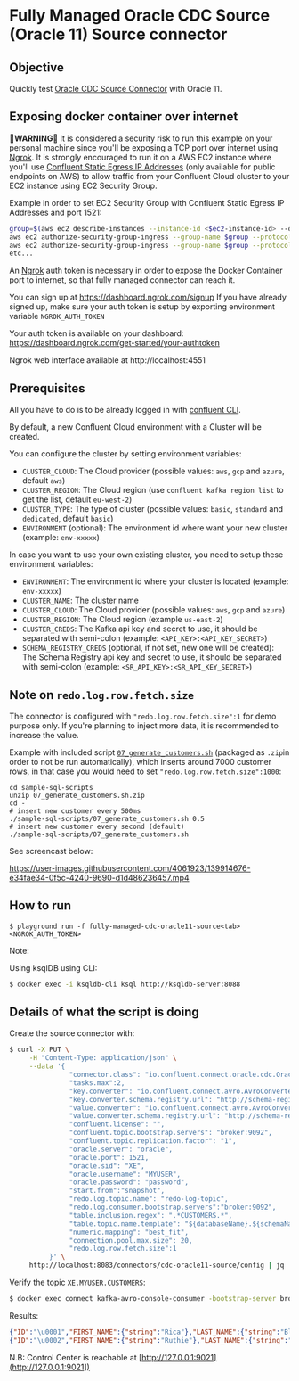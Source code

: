 # Fully Managed Oracle CDC Source (Oracle 11) Source connector

## Objective

Quickly test [Oracle CDC Source Connector](https://docs.confluent.io/kafka-connect-oracle-cdc/current/) with Oracle 11.

## Exposing docker container over internet

**🚨WARNING🚨** It is considered a security risk to run this example on your personal machine since you'll be exposing a TCP port over internet using [Ngrok](https://ngrok.com). It is strongly encouraged to run it on a AWS EC2 instance where you'll use [Confluent Static Egress IP Addresses](https://docs.confluent.io/cloud/current/networking/static-egress-ip-addresses.html#use-static-egress-ip-addresses-with-ccloud) (only available for public endpoints on AWS) to allow traffic from your Confluent Cloud cluster to your EC2 instance using EC2 Security Group.

Example in order to set EC2 Security Group with Confluent Static Egress IP Addresses and port 1521:

```bash
group=$(aws ec2 describe-instances --instance-id <$ec2-instance-id> --output=json | jq '.Reservations[] | .Instances[] | {SecurityGroups: .SecurityGroups}' | jq -r '.SecurityGroups[] | .GroupName')
aws ec2 authorize-security-group-ingress --group-name $group --protocol tcp --port 1521 --cidr 13.36.88.88/32
aws ec2 authorize-security-group-ingress --group-name $group --protocol tcp --port 1521 --cidr 13.36.88.89/32
etc...
```

An [Ngrok](https://ngrok.com) auth token is necessary in order to expose the Docker Container port to internet, so that fully managed connector can reach it.

You can sign up at https://dashboard.ngrok.com/signup
If you have already signed up, make sure your auth token is setup by exporting environment variable `NGROK_AUTH_TOKEN`

Your auth token is available on your dashboard: https://dashboard.ngrok.com/get-started/your-authtoken

Ngrok web interface available at http://localhost:4551

## Prerequisites

All you have to do is to be already logged in with [confluent CLI](https://docs.confluent.io/confluent-cli/current/overview.html#confluent-cli-overview).

By default, a new Confluent Cloud environment with a Cluster will be created.

You can configure the cluster by setting environment variables:

* `CLUSTER_CLOUD`: The Cloud provider (possible values: `aws`, `gcp` and `azure`, default `aws`)
* `CLUSTER_REGION`: The Cloud region (use `confluent kafka region list` to get the list, default `eu-west-2`)
* `CLUSTER_TYPE`: The type of cluster (possible values: `basic`, `standard` and `dedicated`, default `basic`)
* `ENVIRONMENT` (optional): The environment id where want your new cluster (example: `env-xxxxx`) 

In case you want to use your own existing cluster, you need to setup these environment variables:

* `ENVIRONMENT`: The environment id where your cluster is located (example: `env-xxxxx`) 
* `CLUSTER_NAME`: The cluster name
* `CLUSTER_CLOUD`: The Cloud provider (possible values: `aws`, `gcp` and `azure`)
* `CLUSTER_REGION`: The Cloud region (example `us-east-2`)
* `CLUSTER_CREDS`: The Kafka api key and secret to use, it should be separated with semi-colon (example: `<API_KEY>:<API_KEY_SECRET>`)
* `SCHEMA_REGISTRY_CREDS` (optional, if not set, new one will be created): The Schema Registry api key and secret to use, it should be separated with semi-colon (example: `<SR_API_KEY>:<SR_API_KEY_SECRET>`)


## Note on `redo.log.row.fetch.size`

The connector is configured with `"redo.log.row.fetch.size":1` for demo purpose only. If you're planning to inject more data, it is recommended to increase the value.

Example with included script [`07_generate_customers.sh`](https://github.com/vdesabou/kafka-docker-playground/blob/master/connect/connect-cdc-oracle19-source/sample-sql-scripts/07_generate_customers.sh.zip) (packaged as `.zip`in order to not be run automatically), which inserts around 7000 customer rows, in that case you would need to set `"redo.log.row.fetch.size":1000`:

```
cd sample-sql-scripts
unzip 07_generate_customers.sh.zip 
cd -
# insert new customer every 500ms
./sample-sql-scripts/07_generate_customers.sh 0.5
# insert new customer every second (default)
./sample-sql-scripts/07_generate_customers.sh 
```

See screencast below:


https://user-images.githubusercontent.com/4061923/139914676-e34fae34-0f5c-4240-9690-d1d486236457.mp4


## How to run

```
$ playground run -f fully-managed-cdc-oracle11-source<tab> <NGROK_AUTH_TOKEN>
```

Note:

Using ksqlDB using CLI:

```bash
$ docker exec -i ksqldb-cli ksql http://ksqldb-server:8088
```

## Details of what the script is doing

Create the source connector with:

```bash
$ curl -X PUT \
     -H "Content-Type: application/json" \
     --data '{
               "connector.class": "io.confluent.connect.oracle.cdc.OracleCdcSourceConnector",
               "tasks.max":2,
               "key.converter": "io.confluent.connect.avro.AvroConverter",
               "key.converter.schema.registry.url": "http://schema-registry:8081",
               "value.converter": "io.confluent.connect.avro.AvroConverter",
               "value.converter.schema.registry.url": "http://schema-registry:8081",
               "confluent.license": "",
               "confluent.topic.bootstrap.servers": "broker:9092",
               "confluent.topic.replication.factor": "1",
               "oracle.server": "oracle",
               "oracle.port": 1521,
               "oracle.sid": "XE",
               "oracle.username": "MYUSER",
               "oracle.password": "password",
               "start.from":"snapshot",
               "redo.log.topic.name": "redo-log-topic",
               "redo.log.consumer.bootstrap.servers":"broker:9092",
               "table.inclusion.regex": ".*CUSTOMERS.*",
               "table.topic.name.template": "${databaseName}.${schemaName}.${tableName}",
               "numeric.mapping": "best_fit",
               "connection.pool.max.size": 20,
               "redo.log.row.fetch.size":1
          }' \
     http://localhost:8083/connectors/cdc-oracle11-source/config | jq .
```

Verify the topic `XE.MYUSER.CUSTOMERS`:

```bash
$ docker exec connect kafka-avro-console-consumer -bootstrap-server broker:9092 --property schema.registry.url=http://schema-registry:8081 --topic XE.MYUSER.CUSTOMERS --from-beginning --max-messages 2
```

Results:

```json
{"ID":"\u0001","FIRST_NAME":{"string":"Rica"},"LAST_NAME":{"string":"Blaisdell"},"EMAIL":{"string":"rblaisdell0@rambler.ru"},"GENDER":{"string":"Female"},"CLUB_STATUS":{"string":"bronze"},"COMMENTS":{"string":"Universal optimal hierarchy"},"CREATE_TS":{"long":1604047105216},"UPDATE_TS":{"long":1604047105000},"op_type":"R","table":"ORCLCDB.C##MYUSER.CUSTOMERS","scn":"1449498"}
{"ID":"\u0002","FIRST_NAME":{"string":"Ruthie"},"LAST_NAME":{"string":"Brockherst"},"EMAIL":{"string":"rbrockherst1@ow.ly"},"GENDER":{"string":"Female"},"CLUB_STATUS":{"string":"platinum"},"COMMENTS":{"string":"Reverse-engineered tangible interface"},"CREATE_TS":{"long":1604047105230},"UPDATE_TS":{"long":1604047105000},"op_type":"R","table":"ORCLCDB.C##MYUSER.CUSTOMERS","scn":"1449498"}
```

N.B: Control Center is reachable at [http://127.0.0.1:9021](http://127.0.0.1:9021])
